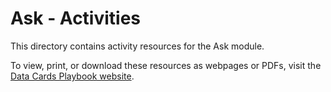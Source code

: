 # Ask - Activities

This directory contains activity resources for the Ask module.

To view, print, or download these resources as webpages or PDFs, visit the
[Data Cards Playbook website](https://pair-code.github.io/datacardsplaybook/activities).
